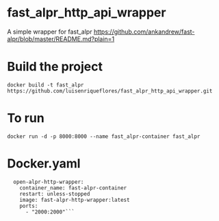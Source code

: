 # fast_alpr_http_api_wrapper
A simple wrapper for  fast_alpr https://github.com/ankandrew/fast-alpr/blob/master/README.md?plain=1

# Build the project
```docker build -t fast_alpr https://github.com/luisenriqueflores/fast_alpr_http_api_wrapper.git```

# To run 
```docker run -d -p 8000:8000 --name fast_alpr-container fast_alpr```

# Docker.yaml
```services:
  open-alpr-http-wrapper:
    container_name: fast-alpr-container
    restart: unless-stopped
    image: fast-alpr-http-wrapper:latest
    ports:
      - "2000:2000"```
